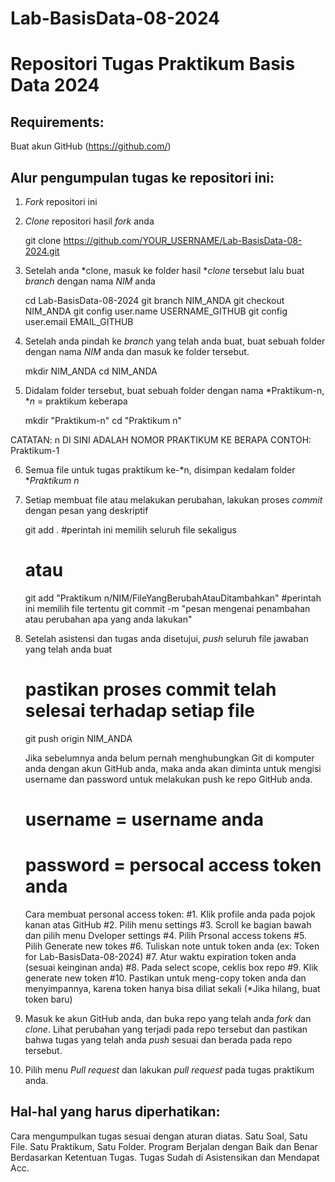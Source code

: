 # Lab-BasisData-08-2024

# Repositori Tugas Praktikum Basis Data 2024

## Requirements:
Buat akun GitHub (https://github.com/)

## Alur pengumpulan tugas ke repositori ini:

1. *Fork* repositori ini

2. *Clone* repositori hasil *fork* anda

   git clone https://github.com/YOUR_USERNAME/Lab-BasisData-08-2024.git

3. Setelah anda *clone, masuk ke folder hasil **clone* tersebut lalu buat *branch* dengan nama *NIM* anda

   cd Lab-BasisData-08-2024
   git branch NIM_ANDA
   git checkout NIM_ANDA
   git config user.name USERNAME_GITHUB
   git config user.email EMAIL_GITHUB

4. Setelah anda pindah ke *branch* yang telah anda buat, buat sebuah folder dengan nama *NIM* anda dan masuk ke folder tersebut.

   mkdir NIM_ANDA
   cd NIM_ANDA

5. Didalam folder tersebut, buat sebuah folder dengan nama *Praktikum-n, **n* = praktikum keberapa

   mkdir "Praktikum-n"
   cd "Praktikum n"

  CATATAN: n DI SINI ADALAH NOMOR PRAKTIKUM KE BERAPA
  CONTOH: Praktikum-1
  
6. Semua file untuk tugas praktikum ke-*n, disimpan kedalam folder **Praktikum n*
7. Setiap membuat file atau melakukan perubahan, lakukan proses *commit* dengan pesan yang deskriptif

   git add . #perintah ini memilih seluruh file sekaligus
   # atau
   git add "Praktikum n/NIM/FileYangBerubahAtauDitambahkan" #perintah ini memilih file tertentu
   git commit -m "pesan mengenai penambahan atau perubahan apa yang anda lakukan"
   
   
8. Setelah asistensi dan tugas anda disetujui, *push* seluruh file jawaban yang telah anda buat

   # pastikan proses commit telah selesai terhadap setiap file
   git push origin NIM_ANDA

   Jika sebelumnya anda belum pernah menghubungkan Git di komputer anda dengan akun GitHub anda, maka anda akan diminta untuk mengisi username dan password untuk
   melakukan push ke repo GitHub anda.

   # username = username anda
   # password = persocal access token anda

   Cara membuat personal access token:
   #1. Klik profile anda pada pojok kanan atas GitHub
   #2. Pilih menu settings
   #3. Scroll ke bagian bawah dan pilih menu Dveloper settings
   #4. Pilih Prsonal access tokens
   #5. Pilih Generate new tokes
   #6. Tuliskan note untuk token anda (ex: Token for Lab-BasisData-08-2024)
   #7. Atur waktu expiration token anda (sesuai keinginan anda)
   #8. Pada select scope, ceklis box repo
   #9. Klik generate new token
   #10. Pastikan untuk meng-copy token anda dan menyimpannya, karena token hanya bisa diliat sekali (*Jika hilang, buat token baru)

   
   
9. Masuk ke akun GitHub anda, dan buka repo yang telah anda *fork* dan *clone*. Lihat perubahan yang terjadi pada repo tersebut dan pastikan bahwa tugas yang
   telah anda *push* sesuai dan berada pada repo tersebut.
   
10. Pilih menu *Pull request* dan lakukan *pull request* pada tugas praktikum anda.


## Hal-hal yang harus diperhatikan:

Cara mengumpulkan tugas sesuai dengan aturan diatas.
Satu Soal, Satu File.
Satu Praktikum, Satu Folder.
Program Berjalan dengan Baik dan Benar Berdasarkan Ketentuan Tugas.
Tugas Sudah di Asistensikan dan Mendapat Acc.
